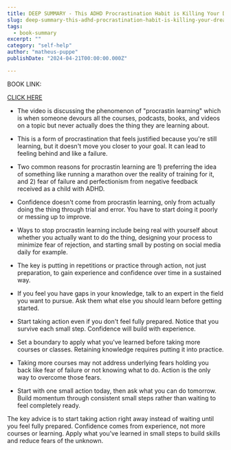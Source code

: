 ```yaml
---
title: DEEP SUMMARY - This ADHD Procrastination Habit is Killing Your Dreams Please Stop - Inglês (gerada automaticamente)
slug: deep-summary-this-adhd-procrastination-habit-is-killing-your-dreams-please-stop-inglês-gerada-automaticamente-
tags: 
  - book-summary
excerpt: ""
category: "self-help"
author: "matheus-puppe"
publishDate: "2024-04-21T00:00:00.000Z"

---
```


BOOK LINK:

[CLICK HERE](https://www.amazon.com/gp/search?ie=UTF8&tag=matheuspupp0a-20&linkCode=ur2&linkId=4410b525877ab397377c2b5e60711c1a&camp=1789&creative=9325&index=books&keywords=this-adhd-procrastination-habit-is-killing-your-dreams-please-stop-inglês-gerada-automaticamente-)



 

- The video is discussing the phenomenon of "procrastin learning" which is when someone devours all the courses, podcasts, books, and videos on a topic but never actually does the thing they are learning about. 

- This is a form of procrastination that feels justified because you're still learning, but it doesn't move you closer to your goal. It can lead to feeling behind and like a failure. 

- Two common reasons for procrastin learning are 1) preferring the idea of something like running a marathon over the reality of training for it, and 2) fear of failure and perfectionism from negative feedback received as a child with ADHD. 

- Confidence doesn't come from procrastin learning, only from actually doing the thing through trial and error. You have to start doing it poorly or messing up to improve. 

- Ways to stop procrastin learning include being real with yourself about whether you actually want to do the thing, designing your process to minimize fear of rejection, and starting small by posting on social media daily for example. 

- The key is putting in repetitions or practice through action, not just preparation, to gain experience and confidence over time in a sustained way.

 

- If you feel you have gaps in your knowledge, talk to an expert in the field you want to pursue. Ask them what else you should learn before getting started.

- Start taking action even if you don't feel fully prepared. Notice that you survive each small step. Confidence will build with experience. 

- Set a boundary to apply what you've learned before taking more courses or classes. Retaining knowledge requires putting it into practice. 

- Taking more courses may not address underlying fears holding you back like fear of failure or not knowing what to do. Action is the only way to overcome those fears.

- Start with one small action today, then ask what you can do tomorrow. Build momentum through consistent small steps rather than waiting to feel completely ready.

The key advice is to start taking action right away instead of waiting until you feel fully prepared. Confidence comes from experience, not more courses or learning. Apply what you've learned in small steps to build skills and reduce fears of the unknown.